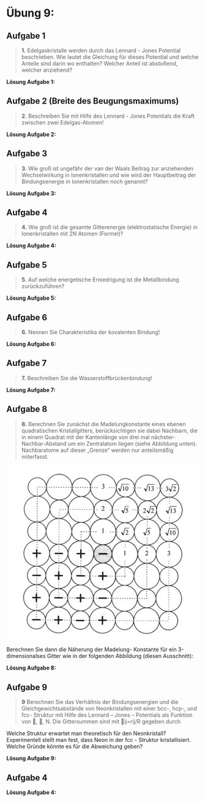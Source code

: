 <!--
author:   Claudia Funke

email:    claudia.funke@physik.tu-freiberg.de

version:  0.0.1

language: de

narrator: Deutsch Female

comment:  Struktur der Materie Übung 9
@style
.lia-toc__bottom {
    display: none;
}
@end

import: https://raw.githubusercontent.com/liaTemplates/KekuleJS/master/README.md

-->


# Übung 9: 


## Aufgabe 1

> __1.__ Edelgaskristalle werden durch das Lennard - Jones Potential beschrieben. Wie lautet die Gleichung für dieses Potential und welche Anteile sind darin wo enthalten? Welcher Anteil ist abstoßend, welcher anziehend?

**Lösung Aufgabe 1:**



## Aufgabe 2 (Breite des Beugungsmaximums)
> __2.__ Beschreiben Sie mit Hilfe des Lennard - Jones Potentials die Kraft zwischen zwei Edelgas-Atomen!



**Lösung Aufgabe 2:**



## Aufgabe 3 
> __3.__ Wie groß ist ungefähr der van der Waals  Beitrag zur anziehenden Wechselwirkung in Ionenkristallen und wie wird der Hauptbeitrag der Bindungsenergie in Ionenkristallen noch genannt?


**Lösung Aufgabe 3:**

## Aufgabe 4 
> __4.__ Wie groß ist die gesamte Gitterenergie (elektrostatische Energie) in Ionenkristallen mit 2N Atomen (Formel)?


**Lösung Aufgabe 4:**

## Aufgabe 5 
>__5.__ Auf welche energetische Erniedrigung ist die Metallbindung zurückzuführen?

**Lösung Aufgabe 5:**


## Aufgabe 6 

>__6.__ Nennen Sie Charakteristika der kovalenten Bindung!

**Lösung Aufgabe 6:**


## Aufgabe 7 

>__7.__ Beschreiben Sie die Wasserstoffbrückenbindung!

**Lösung Aufgabe 7:**


## Aufgabe 8 
>__8.__ Berechnen Sie zunächst die Madelungkonstante eines ebenen quadratischen Kristallgitters, berücksichtigen sie dabei Nachbarn, die in einem Quadrat mit der Kantenlänge von drei mal nächster-Nachbar-Abstand um ein Zentralatom liegen (siehe Abbildung unten). Nachbaratome auf dieser „Grenze“ werden nur anteilsmäßig miterfasst. 



![Abbildung eines ebenen Ionengitters zur Veranschaulichung der Berechnung der Madelung-Konstanten](media/EbenesGitterMadelung.png "*Quelle:  A. Armbrust, H. Janetzki, Aufgaben zur Festkörperphysik*")




Berechnen Sie dann die Näherung der Madelung- Konstante für ein 3-dimensionalses Gitter wie in der folgenden Abbildung (diesen Ausschnitt):


**Lösung Aufgabe 8:**



## Aufgabe 9

>__9__ Berechnen Sie das Verhältnis der Bindungsenergien und die Gleichgewichtsabstände von Neonkristallen mit einer bcc-, hcp-, und fcc- Struktur mit Hilfe des Lennard – Jones – Potentials als Funktion von , , N. Die Gittersummen sind mit ij=rij/R gegeben durch 



Welche Struktur erwartet man theoretisch für den Neonkristall? Experimentell stellt man fest, dass Neon in der fcc - Struktur kristallisiert. Welche Gründe könnte es für die Abweichung geben?

**Lösung Aufgabe 9:**

## Aufgabe 4 

**Lösung Aufgabe 4:**

